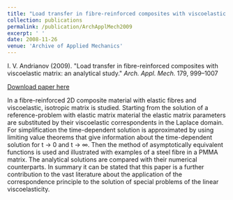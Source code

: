 ```yaml
---
title: "Load transfer in fibre-reinforced composites with viscoelastic matrix: an analytical study"
collection: publications
permalink: /publication/ArchApplMech2009
excerpt: ' '
date: 2008-11-26
venue: 'Archive of Applied Mechanics'
---
```


I. V. Andrianov (2009). &quot;Load transfer in fibre-reinforced composites with viscoelastic matrix: an analytical study.&quot; <i>Arch. Appl. Mech.</i> 179, 999–1007

[Download paper here](http://dx.doi.org/10.1007/s00419-008-0265-y)

In a fibre-reinforced 2D composite material with elastic fibres and viscoelastic, isotropic matrix is studied. Starting from the solution of a reference-problem with elastic matrix material the elastic matrix parameters are substituted by their viscoelastic correspondents in the Laplace domain. For simplification the time-dependent solution is approximated by using limiting value theorems that give information about the time-dependent solution for t → 0 and t → ∞. Then the method of asymptotically equivalent functions is used and illustrated with examples of a steel fibre in a PMMA matrix. The analytical solutions are compared with their numerical counterparts. In summary it can be stated that this paper is a further contribution to the vast literature about the application of the correspondence principle to the solution of special problems of the linear viscoelasticity.
